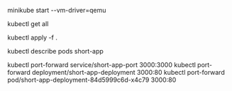 minikube start --vm-driver=qemu

kubectl get all

kubectl apply -f .

kubectl describe pods short-app

kubectl port-forward service/short-app-port 3000:3000 
kubectl port-forward deployment/short-app-deployment 3000:80 
kubectl port-forward pod/short-app-deployment-84d5999c6d-x4c79 3000:80 